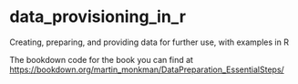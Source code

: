 # data_provisioning_in_r

Creating, preparing, and providing data for further use, with examples in R

The bookdown code for the book you can find at https://bookdown.org/martin_monkman/DataPreparation_EssentialSteps/
